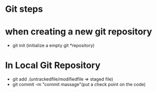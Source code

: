 # Git steps

# when creating a new git repository
* git init (initialize a empty git *repository)

# In Local Git Repository
* git add .(untrackedfile/modifiedfile => staged file)
* git commit -m "commit massage"(put a check point on the code)